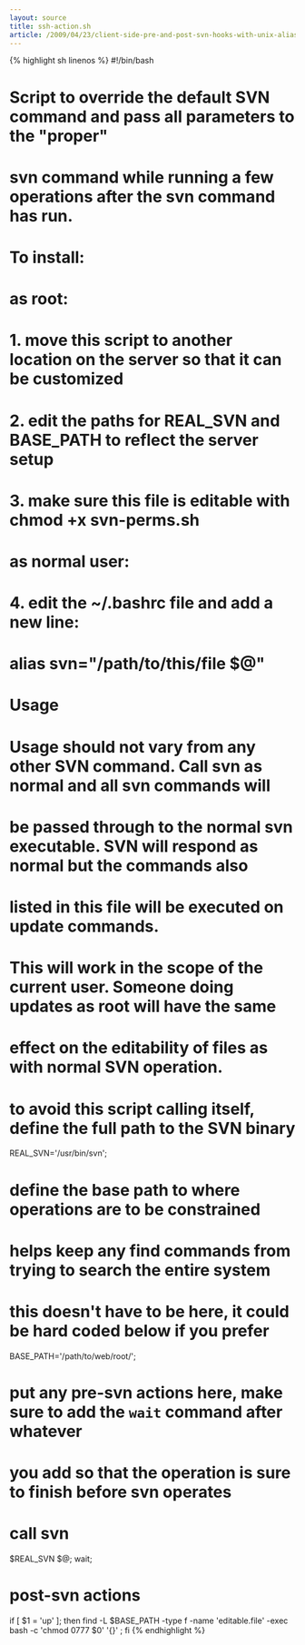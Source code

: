 ```yaml
---
layout: source
title: ssh-action.sh
article: /2009/04/23/client-side-pre-and-post-svn-hooks-with-unix-aliases/
---
```


{% highlight sh linenos %}
#!/bin/bash
# 
# Script to override the default SVN command and pass all parameters to the "proper"
# svn command while running a few operations after the svn command has run.
# 
# To install:
#   as root:
#      1. move this script to another location on the server so that it can be customized
#      2. edit the paths for REAL_SVN and BASE_PATH to reflect the server setup
#      3. make sure this file is editable with chmod +x svn-perms.sh
#   as normal user:
#      4. edit the ~/.bashrc file and add a new line:
#           alias svn="/path/to/this/file $@"
# 
# Usage
#
#   Usage should not vary from any other SVN command. Call svn as normal and all svn commands will
#   be passed through to the normal svn executable. SVN will respond as normal but the commands also
#   listed in this file will be executed on update commands.
# 
#   This will work in the scope of the current user. Someone doing updates as root will have the same 
#   effect on the editability of files as with normal SVN operation.

# to avoid this script calling itself, define the full path to the SVN binary
REAL_SVN='/usr/bin/svn';

# define the base path to where operations are to be constrained
# helps keep any find commands from trying to search the entire system
# this doesn't have to be here, it could be hard coded below if you prefer
BASE_PATH='/path/to/web/root/';

# put any pre-svn actions here, make sure to add the `wait` command after whatever
# you add so that the operation is sure to finish before svn operates

# call svn
$REAL_SVN $@;
wait;

# post-svn actions
if [ $1 = 'up' ]; then
	find -L $BASE_PATH -type f -name 'editable.file' -exec bash -c 'chmod 0777 $0' '{}' \;
fi
{% endhighlight %}